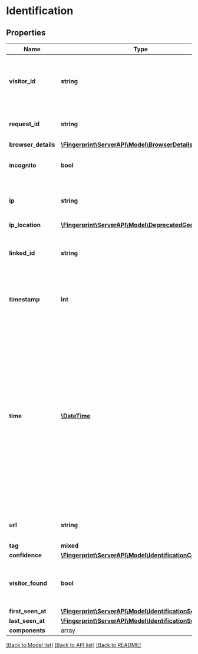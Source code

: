 # Identification

## Properties
Name | Type | Description | Notes
------------ | ------------- | ------------- | -------------
**visitor_id** | **string** | String of 20 characters that uniquely identifies the visitor's browser. | 
**request_id** | **string** | Unique identifier of the user's request. | 
**browser_details** | [**\Fingerprint\ServerAPI\Model\BrowserDetails**](BrowserDetails.md) |  | 
**incognito** | **bool** | Flag if user used incognito session. | 
**ip** | **string** | IP address of the requesting browser or bot. | 
**ip_location** | [**\Fingerprint\ServerAPI\Model\DeprecatedGeolocation**](DeprecatedGeolocation.md) |  | [optional] 
**linked_id** | **string** | A customer-provided id that was sent with the request. | [optional] 
**timestamp** | **int** | Timestamp of the event with millisecond precision in Unix time. | 
**time** | [**\DateTime**](\DateTime.md) | Time expressed according to ISO 8601 in UTC format, when the request from the JS agent was made. We recommend to treat requests that are older than 2 minutes as malicious. Otherwise, request replay attacks are possible. | 
**url** | **string** | Page URL from which the request was sent. | 
**tag** | **mixed** |  | 
**confidence** | [**\Fingerprint\ServerAPI\Model\IdentificationConfidence**](IdentificationConfidence.md) |  | [optional] 
**visitor_found** | **bool** | Attribute represents if a visitor had been identified before. | 
**first_seen_at** | [**\Fingerprint\ServerAPI\Model\IdentificationSeenAt**](IdentificationSeenAt.md) |  | 
**last_seen_at** | [**\Fingerprint\ServerAPI\Model\IdentificationSeenAt**](IdentificationSeenAt.md) |  | 
**components** | array |  | [optional] 

[[Back to Model list]](../../README.md#documentation-for-models) [[Back to API list]](../../README.md#documentation-for-api-endpoints) [[Back to README]](../../README.md)

